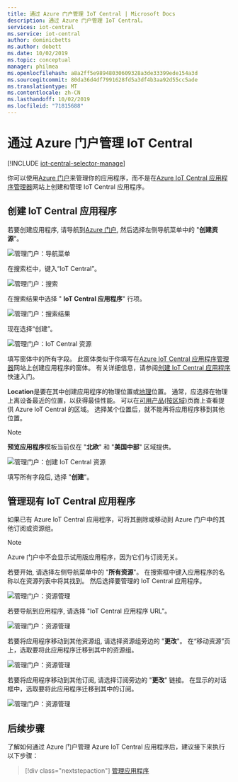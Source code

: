 ```yaml
---
title: 通过 Azure 门户管理 IoT Central | Microsoft Docs
description: 通过 Azure 门户管理 IoT Central。
services: iot-central
ms.service: iot-central
author: dominicbetts
ms.author: dobett
ms.date: 10/02/2019
ms.topic: conceptual
manager: philmea
ms.openlocfilehash: a8a2ff5e98948030609328a3de33399ede154a3d
ms.sourcegitcommit: 80da36d4df7991628fd5a3df4b3aa92d55cc5ade
ms.translationtype: MT
ms.contentlocale: zh-CN
ms.lasthandoff: 10/02/2019
ms.locfileid: "71815688"
---
```

# <a name="manage-iot-central-from-the-azure-portal"></a>通过 Azure 门户管理 IoT Central

[!INCLUDE [iot-central-selector-manage](../../includes/iot-central-selector-manage.md)]

你可以使用[Azure 门户](https://portal.azure.com)来管理你的应用程序，而不是在[Azure IoT Central 应用程序管理器](https://aka.ms/iotcentral)网站上创建和管理 IoT Central 应用程序。

## <a name="create-iot-central-applications"></a>创建 IoT Central 应用程序

若要创建应用程序, 请导航到[Azure 门户](https://ms.portal.azure.com), 然后选择左侧导航菜单中的 "**创建资源**"。

![管理门户：导航菜单](media/howto-manage-iot-central-from-portal/image0.png)

在搜索栏中，键入“IoT Central”。

![管理门户：搜索](media/howto-manage-iot-central-from-portal/image0a1.png)

在搜索结果中选择 " **IoT Central 应用程序**" 行项。

![管理门户：搜索结果](media/howto-manage-iot-central-from-portal/image0b1.png)

现在选择“创建”。

![管理门户：IoT Central 资源](media/howto-manage-iot-central-from-portal/image0c1.png)

填写窗体中的所有字段。 此窗体类似于你填写在[Azure IoT Central 应用程序管理器](https://aka.ms/iotcentral)网站上创建应用程序的窗体。 有关详细信息，请参阅[创建 IoT Central 应用程序](quick-deploy-iot-central.md)快速入门。

**Location**是要在其中创建应用程序的物理位置或[地理](https://azure.microsoft.com/global-infrastructure/geographies/)位置。 通常，应选择在物理上离设备最近的位置，以获得最佳性能。 可以在[可用产品(按区域)](https://azure.microsoft.com/global-infrastructure/services/?products=iot-central)页面上查看提供 Azure IoT Central 的区域。 选择某个位置后，就不能再将应用程序移到其他位置。

> [!NOTE]
> **预览应用程序**模板当前仅在 "**北欧**" 和 "**美国中部**" 区域提供。

![管理门户：创建 IoT Central 资源](media/howto-manage-iot-central-from-portal/image1a.png)  

填写所有字段后, 选择 "**创建**"。

## <a name="manage-existing-iot-central-applications"></a>管理现有 IoT Central 应用程序

如果已有 Azure IoT Central 应用程序，可将其删除或移动到 Azure 门户中的其他订阅或资源组。

> [!NOTE]
> Azure 门户中不会显示试用版应用程序，因为它们与订阅无关。

若要开始, 请选择左侧导航菜单中的 "**所有资源**"。 在搜索框中键入应用程序的名称以在资源列表中将其找到。 然后选择要管理的 IoT Central 应用程序。

![管理门户：资源管理](media/howto-manage-iot-central-from-portal/image2a.png)

若要导航到应用程序, 请选择 "IoT Central 应用程序 URL"。

![管理门户：资源管理](media/howto-manage-iot-central-from-portal/image3.png)

若要将应用程序移动到其他资源组, 请选择资源组旁边的 "**更改**"。 在“移动资源”页上，选取要将此应用程序迁移到其中的资源组。

![管理门户：资源管理](media/howto-manage-iot-central-from-portal/image4a.png)

若要将应用程序移动到其他订阅, 请选择订阅旁边的 "**更改**" 链接。 在显示的对话框中，选取要将此应用程序迁移到其中的订阅。

![管理门户：资源管理](media/howto-manage-iot-central-from-portal/image5a.png)

## <a name="next-steps"></a>后续步骤

了解如何通过 Azure 门户管理 Azure IoT Central 应用程序后，建议接下来执行以下步骤：

> [!div class="nextstepaction"]
> [管理应用程序](howto-administer.md)